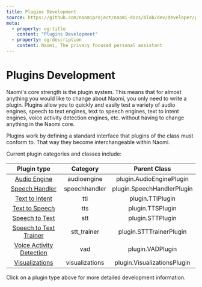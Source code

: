```yaml
---
title: Plugins Development
source: https://github.com/naomiproject/naomi-docs/blob/dev/developer/plugins/index.md
meta:
  - property: og:title
    content: "Plugins Development"
  - property: og:description
    content: Naomi, The privacy focused personal assistant
---
```


# Plugins Development

Naomi's core strength is the plugin system. This means that for almost anything you
would like to change about Naomi, you only need to write a plugin. Plugins allow you
to quickly and easily test a variety of audio engines, speech to text engines,
text to speech engines, text to intent engines, voice activity detection engines, etc.
without having to change anything in the Naomi core.

Plugins work by defining a standard interface that plugins of the class must conform
to. That way they become interchangeable within Naomi.

Current plugin categories and classes include:

| Plugin type      | Category | Parent Class    |
|:----------------:|:--------:|:---------------:|
| [Audio Engine](./audioengine_plugin.html) | audioengine | plugin.AudioEnginePlugin |
| [Speech Handler](./speechhandler_plugin.html) | speechhandler | plugin.SpeechHandlerPlugin |
| [Text to Intent](./tti_plugin.html) | tti | plugin.TTIPlugin |
| [Text to Speech](./tts_plugin.html) | tts | plugin.TTSPlugin |
| [Speech to Text](./index.html) | stt | plugin.STTPlugin |
| [Speech to Text Trainer](./index.html) | stt_trainer | plugin.STTTrainerPlugin |
| [Voice Activity Detection](./index.html) | vad | plugin.VADPlugin |
| [Visualizations](./index.html) | visualizations | plugin.VisualizationsPlugin |

Click on a plugin type above for more detailed development information.

<DocPreviousVersions/>
<EditPageLink/>
